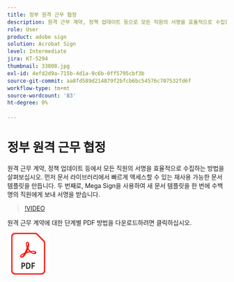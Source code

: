 ```yaml
---
title: 정부 원격 근무 협정
description: 원격 근무 계약, 정책 업데이트 등으로 모든 직원의 서명을 효율적으로 수집할 수 있습니다
role: User
product: adobe sign
solution: Acrobat Sign
level: Intermediate
jira: KT-5294
thumbnail: 33808.jpg
exl-id: 4efd2d9a-715b-4d1a-9c6b-0ff5795cbf3b
source-git-commit: aa8fd589d214879f2bfcb6bc54576c707532fd6f
workflow-type: tm+mt
source-wordcount: '83'
ht-degree: 0%

---
```


# 정부 원격 근무 협정

원격 근무 계약, 정책 업데이트 등에서 모든 직원의 서명을 효율적으로 수집하는 방법을 살펴보십시오. 먼저 문서 라이브러리에서 빠르게 액세스할 수 있는 재사용 가능한 문서 템플릿을 만듭니다. 두 번째로, Mega Sign을 사용하여 새 문서 템플릿을 한 번에 수백 명의 직원에게 보내 서명을 받습니다.

>[!VIDEO](https://video.tv.adobe.com/v/33808?quality=12&learn=on&hidetitle=true)

원격 근무 계약에 대한 단계별 PDF 방법을 다운로드하려면 클릭하십시오.

[![PDF 레시피 다운로드](../assets/acrobat_PDF_96.png)](../assets/UseCaseRecipe-EN-UsingMegaSign.pdf)
